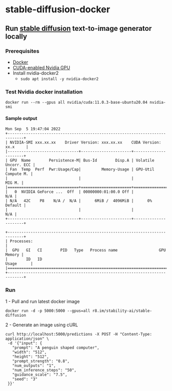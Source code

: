# stable-diffusion-docker

## Run [stable diffusion](https://huggingface.co/spaces/stabilityai/stable-diffusion) text-to-image generator locally

### Prerequisites
 - [Docker](https://docs.docker.com/)
 - [CUDA-enabled Nvidia GPU](https://developer.nvidia.com/cuda-gpus)
 - Install nvidia-docker2
    - `sudo apt install -y nvidia-docker2`
 
### Test Nvidia docker installation
`docker run --rm --gpus all nvidia/cuda:11.0.3-base-ubuntu20.04 nvidia-smi`
#### Sample output
```
Mon Sep  5 19:47:04 2022       
+-----------------------------------------------------------------------------+
| NVIDIA-SMI xxx.xx.xx    Driver Version: xxx.xx.xx    CUDA Version: xx.x     |
|-------------------------------+----------------------+----------------------+
| GPU  Name        Persistence-M| Bus-Id        Disp.A | Volatile Uncorr. ECC |
| Fan  Temp  Perf  Pwr:Usage/Cap|         Memory-Usage | GPU-Util  Compute M. |
|                               |                      |               MIG M. |
|===============================+======================+======================|
|   0  NVIDIA GeForce ...  Off  | 00000000:01:00.0 Off |                  N/A |
| N/A   42C    P8    N/A /  N/A |      6MiB /  4096MiB |      0%      Default |
|                               |                      |                  N/A |
+-------------------------------+----------------------+----------------------+
                                                                               
+-----------------------------------------------------------------------------+
| Processes:                                                                  |
|  GPU   GI   CI        PID   Type   Process name                  GPU Memory |
|        ID   ID                                                   Usage      |
|=============================================================================|
+-----------------------------------------------------------------------------+

```
 
### Run
 1 - Pull and run latest docker image
 
 `docker run -d -p 5000:5000 --gpus=all r8.im/stability-ai/stable-diffusion`
 
 2 - Generate an image using cURL 
 ```
 curl http://localhost:5000/predictions -X POST -H "Content-Type: application/json" \
  -d '{"input": {
    "prompt": "A penguin shaped computer",
    "width": "512",
    "height": "512",
    "prompt_strength": "0.8",
    "num_outputs": "1",
    "num_inference_steps": "50",
    "guidance_scale": "7.5",
    "seed": "3"
  }}'
  ```
  
